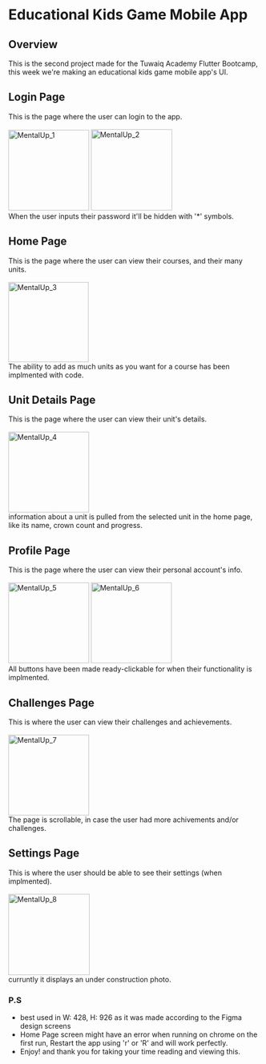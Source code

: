 # Educational Kids Game Mobile App

## Overview
This is the second project made for the Tuwaiq Academy Flutter Bootcamp, this week we're making an educational kids game mobile app's UI.


## Login Page
This is the page where the user can login to the app.
<br>
<br>
<img width="161" alt="MentalUp_1" src="https://github.com/hmody360/Project-2/assets/98014312/6c233766-6b68-4674-ac09-818e7879749a">
<img width="162" alt="MentalUp_2" src="https://github.com/hmody360/Project-2/assets/98014312/92d46100-795e-49f0-93fd-7ed3039a6d2a">
<br>
When the user inputs their password it'll be hidden with '*' symbols.

## Home Page
This is the page where the user can view their courses, and their many units.
<br>
<br>
<img width="160" alt="MentalUp_3" src="https://github.com/hmody360/Project-2/assets/98014312/08b4fd8b-6278-4235-a312-6c27c624192f">
<br>
The ability to add as much units as you want for a course has been implmented with code.

## Unit Details Page
This is the page where the user can view their unit's details.
<br>
<br>
<img width="161" alt="MentalUp_4" src="https://github.com/hmody360/Project-2/assets/98014312/b7ce195b-0b9a-43a5-994c-cf9e4c0a18ad">
<br>
information about a unit is pulled from the selected unit in the home page, like its name, crown count and progress.

## Profile Page
This is the page where the user can view their personal account's info.
<br>
<br>
<img width="161" alt="MentalUp_5" src="https://github.com/hmody360/Project-2/assets/98014312/7df7d9bc-a091-459a-a5f0-35c0b6f5f11d">
<img width="161" alt="MentalUp_6" src="https://github.com/hmody360/Project-2/assets/98014312/57c0aab2-82ae-4344-872d-1041decd97f9">
<br>
All buttons have been made ready-clickable for when their functionality is implmented.

## Challenges Page
This is where the user can view their challenges and achievements.
<br>
<br>
<img width="161" alt="MentalUp_7" src="https://github.com/hmody360/Project-2/assets/98014312/ec24dadb-b7c9-4a53-8552-bbe3f9780ebb">
<br>
The page is scrollable, in case the user had more achivements and/or challenges.

## Settings Page
This is where the user should be able to see their settings (when implmented).
<br>
<br>
<img width="162" alt="MentalUp_8" src="https://github.com/hmody360/Project-2/assets/98014312/31525742-a445-4145-a681-c45851af664c">
<br>
curruntly it displays an under construction photo.

### P.S
- best used in W: 428, H: 926 as it was made according to the Figma design screens
- Home Page screen might have an error when running on chrome on the first run, Restart the app using 'r' or 'R' and will work perfectly.
- Enjoy! and thank you for taking your time reading and viewing this.
